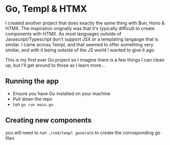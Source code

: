 # Go, Templ & HTMX

I created another project that does exactly the same thing with Bun, Hono & HTMX. The inspiration orignally was that it's typically difficult to create components with HTMX. 
As most languages outside of Javascript/Typescript don't support JSX or a templating langauge that is similar. I came across Templ, and that seemed to offer something very similar, and 
with it being outside of the JS world I wanted to give it ago. 

This is my first ever Go project so I imagine there is a few things I can clean up, but I'll get around to those as I learn more... 

## Running the app
- Ensure you have Go installed on your machine
- Pull down the repo 
- run `go run main.go`

## Creating new components
you will need to run `./cmd/templ generate` to create the corrosponding go files 

